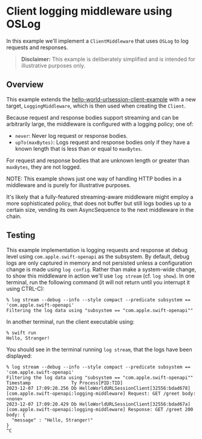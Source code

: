 # Client logging middleware using OSLog

In this example we'll implement a `ClientMiddleware` that uses `OSLog` to log
requests and responses.

> **Disclaimer:** This example is deliberately simplified and is intended for illustrative purposes only.

## Overview

This example extends the
[hello-world-urlsession-client-example](../hello-world-urlsession-client-example)
with a new target, `LoggingMiddleware`, which is then used when creating
the `Client`.

Because request and response bodies support streaming and can be arbitrarily
large, the middleware is configured with a logging policy; one of:

- `never`: Never log request or response bodies.
- `upTo(maxBytes)`: Logs request and response bodies only if they have a known
    length that is less than or equal to `maxBytes`.

For request and response bodies that are unknown length or greater than
`maxBytes`, they are not logged.

NOTE: This example shows just one way of handling HTTP bodies in a middleware
and is purely for illustrative purposes.

It's likely that a fully-featured streaming-aware middleware might employ
a more sophisticated policy, that does not buffer but still logs bodies up to
a certain size, vending its own AsyncSequence to the next middleware in the
chain.

## Testing

This example implementation is logging requests and response at debug level
using `com.apple.swift-openapi` as the subsystem. By default, debug logs are
only captured in memory and not persisted unless a configuration change is made
using `log config`. Rather than make a system-wide change, to show this
middleware in action we'll use `log stream` (cf. `log show`). In one terminal,
run the following command (it will not return until you interrupt it using
CTRL-C):

```console
% log stream --debug --info --style compact --predicate subsystem == 'com.apple.swift-openapi'
Filtering the log data using "subsystem == "com.apple.swift-openapi""
```

In another terminal, run the client executable using:

```console
% swift run
Hello, Stranger!
```

You should see in the terminal running `log stream`, that the logs have been
displayed:

```console
% log stream --debug --info --style compact --predicate subsystem == 'com.apple.swift-openapi'
Filtering the log data using "subsystem == "com.apple.swift-openapi""
Timestamp               Ty Process[PID:TID]
2023-12-07 17:09:20.256 Db HelloWorldURLSessionClient[32556:bdad678] [com.apple.swift-openapi:logging-middleware] Request: GET /greet body: <none>
2023-12-07 17:09:20.429 Db HelloWorldURLSessionClient[32556:bdad67a] [com.apple.swift-openapi:logging-middleware] Response: GET /greet 200  body: {
  "message" : "Hello, Stranger!"
}
^C
```
